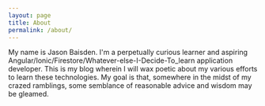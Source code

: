 ```yaml
---
layout: page
title: About
permalink: /about/
---
```


My name is Jason Baisden. I'm a perpetually curious learner and aspiring Angular/Ionic/Firestore/Whatever-else-I-Decide-To_learn application developer. This is my blog wherein I will wax poetic about my various efforts to learn these technologies. My goal is that, somewhere in the midst of my crazed ramblings, some semblance of reasonable advice and wisdom may be gleamed.

